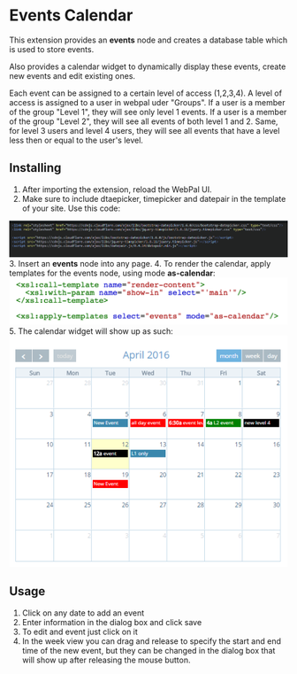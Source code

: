 Events Calendar
===============

This extension provides an **events** node and creates a database table which is used to store events.

Also provides a calendar widget to dynamically display these events, create new events and edit existing ones.

Each event can be assigned to a certain level of access (1,2,3,4). A level of access is assigned to a user in webpal uder "Groups". If a user is a member of the group "Level 1", they will see only level 1 events. If a user is a member of the group "Level 2", they will see all events of both level 1 and 2. Same, for level 3 users and level 4 users, they will see all events that have a level less then or equal to the user's level.

Installing
-----

1. After importing the extension, reload the WebPal UI.
2. Make sure to include dtaepicker, timepicker and datepair in the template of your site. Use this code:
 <link rel="stylesheet" href="https://cdnjs.cloudflare.com/ajax/libs/bootstrap-datepicker/1.6.0/css/bootstrap-datepicker.css" type="text/css"/>  
 <link rel="stylesheet" href="https://cdnjs.cloudflare.com/ajax/libs/jquery-timepicker/1.8.11/jquery.timepicker.css" type="text/css"/>

 <script src="https://cdnjs.cloudflare.com/ajax/libs/bootstrap-datepicker/1.6.0/js/bootstrap-datepicker.js"></script>  
 <script src="https://cdnjs.cloudflare.com/ajax/libs/jquery-timepicker/1.8.11/jquery.timepicker.js"></script>  
 <script src="https://cdnjs.cloudflare.com/ajax/libs/datepair.js/0.4.14/datepair.min.js"></script>

![data?command=webpalimage.download&web_na](__resources/pastiotr0UWRe_88.png)
3. Insert an **events** node into any page.
4. To render the calendar, apply templates for the events node, using mode **as-calendar**:![](__resources/imgVJikWIfNcsRn.png)
5. The calendar widget will show up as such: ![data?command=webpalimage.download&web_na](__resources/pastyFGOg0cOlj1g.png)

Usage
-----
1. Click on any date to add an event
2. Enter information in the dialog box and click save
3. To edit and event just click on it
4. In the week view you can drag and release to specify the start and end time of the new event, but they can be changed in the dialog box that will show up after releasing the mouse button.
